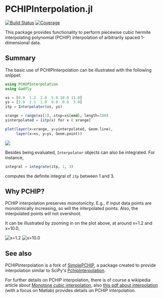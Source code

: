 # PCHIPInterpolation.jl

[![Build Status](https://github.com/gerlero/PCHIPInterpolation.jl/workflows/CI/badge.svg)](https://github.com/gerlero/PCHIPInterpolation.jl/actions)
[![Coverage](https://codecov.io/gh/gerlero/PCHIPInterpolation.jl/branch/master/graph/badge.svg)](https://codecov.io/gh/gerlero/PCHIPInterpolation.jl)

This package provides functionality to perform piecewise cubic hermite interpolating polynomial (PCHIP)
interpolation of arbitrarily spaced 1-dimensional data.


## Summary
The basic use of PCHIPInterpolation can be illustrated with the following snippet:
```jl
using PCHIPInterpolation
using Gadfly

xs = [0.0  1.2  2.0  5.0 10.0 11.0]
ys = [2.0  2.1  1.0  0.0  0.0  3.0]
itp = Interpolator(xs, ys)

xrange = range(xs[1], stop=xs[end], length=100)
yinterpolated = [itp(x) for x ∈ xrange]

plot(layer(x=xrange, y=yinterpolated, Geom.line),
     layer(x=xs, y=ys, Geom.point))
```

![](https://cloud.githubusercontent.com/assets/154866/23104112/e94d7eda-f6c7-11e6-9108-888555ed8d6a.png)

Besides being evaluated, `Interpolator` objects can also be integrated. For instance,
```jl
integral = integrate(itp, 1, 3)
```
computes the definite integral of `itp` between 1 and 3.

## Why PCHIP?
PCHIP interpolation preserves monotonicity.
E.g., if input data points are monotonically increasing, so will the interpolated points.
Also, the interpolated points will not overshoot.

It can be illustrated by zooming in on the plot above, at around x=1.2 and x=10.0,

![x=1.2](https://cloud.githubusercontent.com/assets/154866/23104705/51a5ea66-f6d3-11e6-816f-4f16057428d3.png)
![x=10.0](https://cloud.githubusercontent.com/assets/154866/23104707/577107fa-f6d3-11e6-8832-c25b9a033ba3.png)


## See also

PCHIPInterpolation is a fork of [SimplePCHIP](https://https://github.com/slabanja/SimplePCHIP), a package created to provide interpolation similar to SciPy's
[PchipInterpolation](http://scipy.github.io/devdocs/generated/scipy.interpolate.PchipInterpolator.html).

For further details on PCHIP interpolation, there is of course a wikipedia article about [Monotone cubic interpolation](https://en.wikipedia.org/wiki/Monotone_cubic_interpolation), also [this pdf about interpolation](https://www.mathworks.com/content/dam/mathworks/mathworks-dot-com/moler/interp.pdf) (with a focus on Matlab) provides details on PCHIP interpolation.

